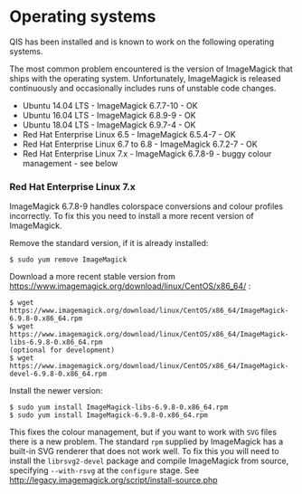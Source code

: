 # Operating systems

QIS has been installed and is known to work on the following operating systems.

The most common problem encountered is the version of ImageMagick that ships
with the operating system. Unfortunately, ImageMagick is released continuously
and occasionally includes runs of unstable code changes.

* Ubuntu 14.04 LTS - ImageMagick 6.7.7-10 - OK
* Ubuntu 16.04 LTS - ImageMagick 6.8.9-9 - OK
* Ubuntu 18.04 LTS - ImageMagick 6.9.7-4 - OK
* Red Hat Enterprise Linux 6.5 - ImageMagick 6.5.4-7 - OK
* Red Hat Enterprise Linux 6.7 to 6.8 - ImageMagick 6.7.2-7 - OK
* Red Hat Enterprise Linux 7.x - ImageMagick 6.7.8-9 - buggy colour management - see below

### Red Hat Enterprise Linux 7.x

ImageMagick 6.7.8-9 handles colorspace conversions and colour profiles incorrectly.
To fix this you need to install a more recent version of ImageMagick.

Remove the standard version, if it is already installed:

	$ sudo yum remove ImageMagick

Download a more recent stable version from https://www.imagemagick.org/download/linux/CentOS/x86_64/ :

	$ wget https://www.imagemagick.org/download/linux/CentOS/x86_64/ImageMagick-6.9.8-0.x86_64.rpm
	$ wget https://www.imagemagick.org/download/linux/CentOS/x86_64/ImageMagick-libs-6.9.8-0.x86_64.rpm
	(optional for development)
	$ wget https://www.imagemagick.org/download/linux/CentOS/x86_64/ImageMagick-devel-6.9.8-0.x86_64.rpm

Install the newer version:

	$ sudo yum install ImageMagick-libs-6.9.8-0.x86_64.rpm
	$ sudo yum install ImageMagick-6.9.8-0.x86_64.rpm

This fixes the colour management, but if you want to work with `SVG` files there
is a new problem. The standard `rpm` supplied by ImageMagick has a built-in SVG
renderer that does not work well. To fix this you will need to install the
`librsvg2-devel` package and compile ImageMagick from source, specifying `--with-rsvg`
at the `configure` stage. See http://legacy.imagemagick.org/script/install-source.php
